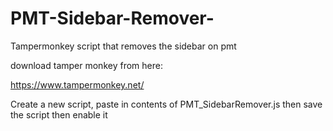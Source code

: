 # PMT-Sidebar-Remover-
Tampermonkey script that removes the sidebar on pmt

download tamper monkey from here:

https://www.tampermonkey.net/

Create a new script, paste in contents of PMT_SidebarRemover.js then save the script then enable it 
